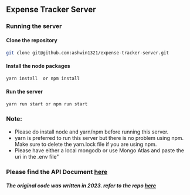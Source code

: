 ## Expense Tracker Server

### Running the server

#### Clone the repository
```bash
git clone git@github.com:ashwin1321/expense-tracker-server.git
```

#### Install the node packages
```bash
yarn install  or npm install
```
#### Run the server
```bash
yarn run start or npm run start
```

### Note:
- Please do install node and yarn/npm before running this server.
- yarn is preferred to run this server but there is no problem using npm. Make sure to delete the yarn.lock file if you are using npm.
- Please have either a local mongodb or use Mongo Atlas and paste the uri in the .env file"

### Please find the API Document [here](https://expense-tracker-server-mr2f.onrender.com/api-docs)

##### The original code was written in 2023. refer to the repo [here](https://github.com/ashwin1321/expense-tracker)
